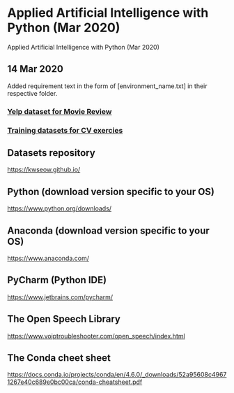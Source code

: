 # Applied Artificial Intelligence with Python (Mar 2020)
Applied Artificial Intelligence with Python (Mar 2020)

## 14 Mar 2020 
Added requirement text in the form of [environment_name.txt] in their respective folder.

### [Yelp dataset for Movie Review](http://bit.ly/2QllwAl)

### [Training datasets for CV exercies](https://www.dropbox.com/sh/yc97tq8esa9r3ds/AAD-uyaKwio4EY94jDT-p6NOa?dl=1)

## Datasets repository
https://kwseow.github.io/

## Python (download version specific to your OS) 
https://www.python.org/downloads/

## Anaconda (download version specific to your OS) 
https://www.anaconda.com/

## PyCharm (Python IDE)
https://www.jetbrains.com/pycharm/

## The Open Speech Library
https://www.voiptroubleshooter.com/open_speech/index.html

## The Conda cheet sheet
https://docs.conda.io/projects/conda/en/4.6.0/_downloads/52a95608c49671267e40c689e0bc00ca/conda-cheatsheet.pdf
